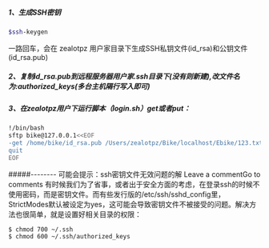 #####  1、生成SSH密钥
```bash
$ssh-keygen
```
一路回车，会在 zealotpz 用户家目录下生成SSH私钥文件(id_rsa)和公钥文件(id_rsa.pub)
#####  2、复制id_rsa.pub到远程服务器用户家.ssh目录下(没有则新建),改文件名为:authorized_keys(多台主机隔行写入即可)
#####  3、在zealotpz用户下运行脚本（login.sh）get或者put：
```bash
!/bin/bash
sftp bike@127.0.0.1<<EOF
-get /home/bike/id_rsa.pub /Users/zealotpz/Bike/localhost/Ebike/123.txt
quit
EOF
```
#####--------
可能会提示：ssh密钥文件无效问题的解
Leave a commentGo to comments
有时候我们为了省事，或者出于安全方面的考虑，在登录ssh的时候不使用密码，而是密钥文件。而有些发行版的/etc/ssh/sshd_config里，StrictModes默认被设定为yes，这可能会导致密钥文件不被接受的问题。解决方法也很简单，就是设置好相关目录的权限：
```bash
$ chmod 700 ~/.ssh
$ chmod 600 ~/.ssh/authorized_keys
```
